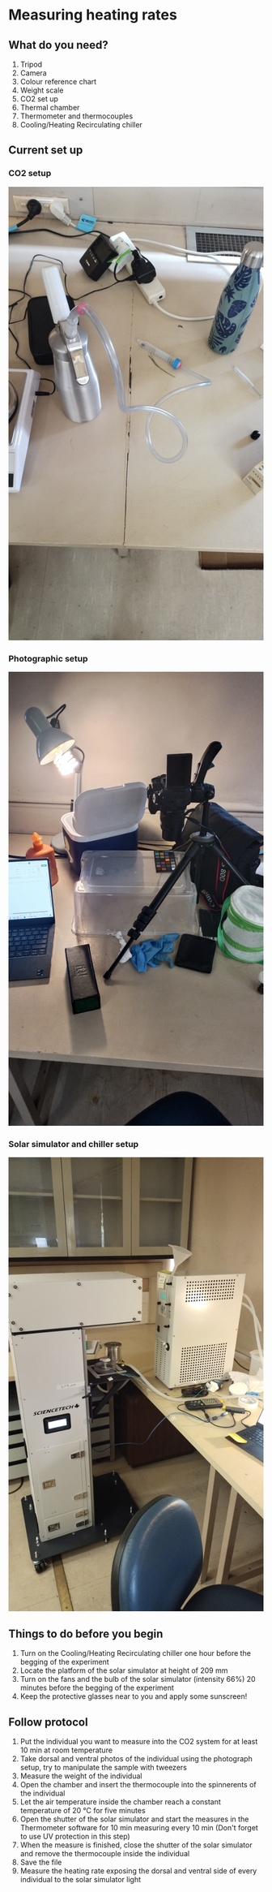 # **Measuring heating rates**

## **What do you need?**

1. Tripod 
2. Camera
3. Colour reference chart
4. Weight scale
5. CO2 set up
6. Thermal chamber
7. Thermometer and thermocouples 
8. Cooling/Heating Recirculating chiller

## **Current set up**

### CO2 setup
![CO2 setup](https://raw.githubusercontent.com/fcsalgado/protocol/main/co2.jpg)
### Photographic setup
![Photo setup](https://raw.githubusercontent.com/fcsalgado/protocol/main/photo.jpg)
### Solar simulator and chiller setup
![Solar simulator and Thermochamber setup](https://raw.githubusercontent.com/fcsalgado/protocol/main/sola_sim.jpg)

## **Things to do before you begin**

1. Turn on the Cooling/Heating Recirculating chiller one hour before the begging of the experiment
2. Locate the platform of the solar simulator at height of 209 mm
3. Turn on the fans and the bulb of the solar simulator (intensity 66%) 20 minutes before the begging of the experiment
4. Keep the protective glasses near to you and apply some sunscreen!

## **Follow protocol**

1. Put the individual you want to measure into the CO2 system for at least 10 min at room temperature
2. Take dorsal and ventral photos of the individual using the photograph setup, try to manipulate the sample with tweezers
3. Measure the weight of the individual
4. Open the chamber and insert the thermocouple into the spinnerents of the individual
5. Let the air temperature inside the chamber reach a constant temperature of 20 °C for five minutes
6. Open the shutter of the solar simulator and start the measures in the Thermometer software for 10 min measuring every 10 min (Don't forget to use UV protection in this step)
7. When the measure is finished, close the shutter of the solar simulator and remove the thermocouple inside the individual
8. Save the file
9. Measure the heating rate exposing the dorsal and ventral side of every individual to the solar simulator light 



